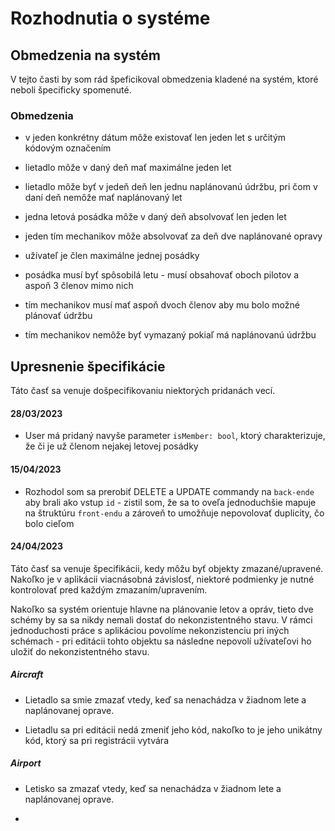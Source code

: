 # Rozhodnutia o systéme

## Obmedzenia na systém

V tejto časti by som rád špeficikoval obmedzenia kladené na systém, ktoré neboli špecificky spomenuté.

### Obmedzenia

- v jeden konkrétny dátum môže existovať len jeden let s určitým kódovým označením

- lietadlo môže v daný deň mať maximálne jeden let

- lietadlo môže byť v jedeň deň len jednu naplánovanú údržbu, pri čom v daní deň nemôže mať naplánovaný let

- jedna letová posádka môže v daný deň absolvovať len jeden let

- jeden tím mechanikov môže absolvovať za deň dve naplánované opravy

- užívateľ je člen maximálne jednej posádky

- posádka musí byť spôsobilá letu - musí obsahovať oboch pilotov a aspoň 3 členov mimo nich

- tím mechanikov musí mať aspoň dvoch členov aby mu bolo možné plánovať údržbu

- tím mechanikov nemôže byť vymazaný pokiaľ má naplánovanú údržbu

## Upresnenie špecifikácie

Táto časť sa venuje došpecifikovaniu niektorých pridanách vecí.

#### 28/03/2023
- User má pridaný navyše parameter `isMember: bool`, ktorý charakterizuje, že či je už členom nejakej letovej posádky

#### 15/04/2023
- Rozhodol som sa prerobiť DELETE a UPDATE commandy na `back-ende` aby brali ako vstup `id` - zistil som, že sa to
oveľa jednoduchšie mapuje na štruktúru `front-endu` a zároveň to umožňuje nepovolovať duplicity, čo bolo cieľom

#### 24/04/2023

Táto časť sa venuje špecifikácii, kedy môžu byť objekty zmazané/upravené. Nakoľko je v aplikácii viacnásobná závislosť, niektoré
podmienky je nutné kontrolovať pred každým zmazaním/upravením.

Nakoľko sa systém orientuje hlavne na plánovanie letov a opráv, tieto dve schémy by sa sa nikdy nemali dostať do nekonzistentného stavu.
V rámci jednoduchosti práce s aplikáciou povolíme nekonzistenciu pri iných schémach - pri editácii tohto objektu sa následne nepovolí užívateľovi ho uložiť
do nekonzistentného stavu.

##### Aircraft
- Lietadlo sa smie zmazať vtedy, keď sa nenachádza v žiadnom lete a naplánovanej oprave.

- Lietadlu sa pri editácii nedá zmeniť jeho kód, nakoľko to je jeho unikátny kód, ktorý sa pri registrácii vytvára

##### Airport
- Letisko sa zmazať vtedy, keď sa nenachádza v žiadnom lete a naplánovanej oprave.

- 